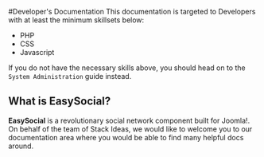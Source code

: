 #Developer's Documentation
This documentation is targeted to Developers with at least the minimum skillsets below:

* PHP
* CSS
* Javascript

If you do not have the necessary skills above, you should head on to the `System Administration` guide instead.

## What is EasySocial?
**EasySocial** is a revolutionary social network component built for Joomla!. On behalf of the team of Stack Ideas, we would like to welcome you to our documentation area where you would be able to find many helpful docs around.
